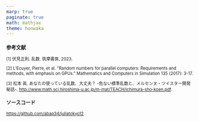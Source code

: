 ```yaml
---
marp: true
paginate: true
math: mathjax
theme: honwaka
---
```



<!-- _header: Appendix -->

<div style="font-size: 0.8em;">

### 参考文献


[1] 伏見正則. 乱数. 筑摩書房, 2023.

[2] L’Ecuyer, Pierre, et al. "Random numbers for parallel computers: Requirements and methods, with emphasis on GPUs." Mathematics and Computers in Simulation 135 (2017): 3-17. 

[3] 松本 眞. あなたの使っている乱数、大丈夫？ -危ない標準乱数と、メルセンヌ・ツイスター開発秘話-. http://www.math.sci.hiroshima-u.ac.jp/m-mat/TEACH/ichimura-sho-koen.pdf.

### ソースコード

https://github.com/abap34/juliatokyo12


</div>